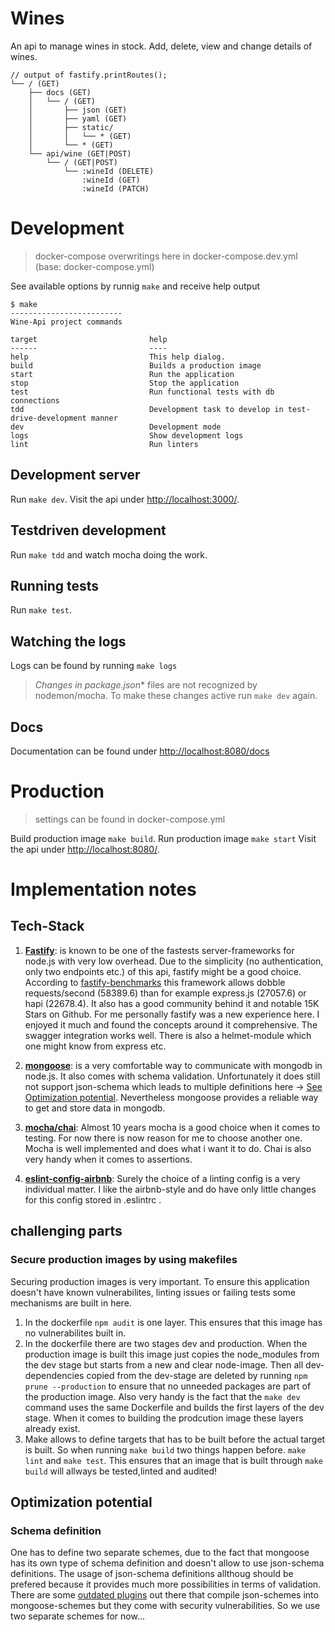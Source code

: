 # Wines

An api to manage wines in stock. Add, delete, view and change details of wines.

```
// output of fastify.printRoutes();
└── / (GET)
    ├── docs (GET)
    │   └── / (GET)
    │       ├── json (GET)
    │       ├── yaml (GET)
    │       ├── static/
    │       │   └── * (GET)
    │       └── * (GET)
    └── api/wine (GET|POST)
        └── / (GET|POST)
            └── :wineId (DELETE)
                :wineId (GET)
                :wineId (PATCH)
```



# Development

> docker-compose overwritings here in docker-compose.dev.yml (base: docker-compose.yml)

See available options by runnig `make` and receive help output
```
$ make
-------------------------
Wine-Api project commands

target                         help
------                         ----
help                           This help dialog.
build                          Builds a production image
start                          Run the application
stop                           Stop the application
test                           Run functional tests with db connections
tdd                            Development task to develop in test-drive-development manner
dev                            Development mode
logs                           Show development logs
lint                           Run linters
```

## Development server
Run `make dev`. Visit the api under [http://localhost:3000/](http://localhost:3000/).

## Testdriven development
Run `make tdd` and watch mocha doing the work.

## Running tests
Run `make test`.

## Watching the logs
Logs can be found by running `make logs`

> **Changes in package*.json** files are not recognized by nodemon/mocha. To make these changes active run `make dev` again.

## Docs

Documentation can be found under [http://localhost:8080/docs](http://localhost:8080/docs)



# Production

> settings can be found in docker-compose.yml

Build production image `make build`.
Run production image `make start`
Visit the api under [http://localhost:8080/](http://localhost:8080/).



# Implementation notes

## Tech-Stack

1. [**Fastify**](https://github.com/fastify/fastify): is known to be one of the fastests server-frameworks for node.js with very low overhead. Due to the simplicity (no authentication, only two endpoints etc.) of this api, fastify might be a good choice. According to [fastify-benchmarks](https://github.com/fastify/benchmarks) this framework allows dobble requests/second (58389.6) than for example express.js (27057.6) or hapi (22678.4). It also has a good community behind it and notable 15K Stars on Github. For me personally fastify was a new experience here. I enjoyed it much and found the concepts around it comprehensive. The swagger integration works well. There is also a helmet-module which one might know from express etc.

2. [**mongoose**](https://mongoosejs.com/docs/guide.html): is a very comfortable way to communicate with mongodb in node.js. It also comes with schema validation. Unfortunately it does still not support json-schema which leads to multiple definitions here -> [See Optimization potential](#optimization). Nevertheless mongoose provides a reliable way to get and store data in mongodb.

3. [**mocha/chai**](https://mochajs.org/): Almost 10 years mocha is a good choice when it comes to testing. For now there is now reason for me to choose another one. Mocha is well implemented and does what i want it to do. Chai is also very handy when it comes to assertions.

4. [**eslint-config-airbnb**](https://github.com/airbnb/javascript/tree/master/packages/eslint-config-airbnb): Surely the choice of a linting config is a very individual matter. I like the airbnb-style and do have only little changes for this config stored in .eslintrc .

## challenging parts

### Secure production images by using makefiles

Securing production images is very important. To ensure this application doesn't have known vulnerabilites, linting issues or failing tests some mechanisms are built in here.

1. In the dockerfile `npm audit` is one layer. This ensures that this image has no vulnerabilites built in.
2. In the dockerfile there are two stages dev and production. When the production image is built this image just copies the node_modules from the dev stage but starts from a new and clear node-image. Then all dev-dependencies copied from the dev-stage are deleted by running `npm prune --production` to ensure that no unneeded packages are part of the production image. Also very handy is the fact that the `make dev` command uses the same Dockerfile and builds the first layers of the dev stage. When it comes to building the prodcution image these layers already exist.
3. Make allows to define targets that has to be built before the actual target is built. So when running `make build` two things happen before. `make lint` and `make test`. This ensures that an image that is built through `make build` will allways be tested,linted and audited!

## <a name="optimization">Optimization potential</a>

### Schema definition

One has to define two separate schemes, due to the fact that mongoose has its own type of schema definition and doesn't allow to use json-schema definitions. The usage of json-schema definitions allthoug should be prefered because it provides much more possibilities in terms of validation. There are some [outdated plugins](https://www.npmjs.com/package/mongoose-ajv-plugin) out there that compile json-schemes into mongoose-schemes but they come with security vulnerabilities. So we use two separate schemes for now...

